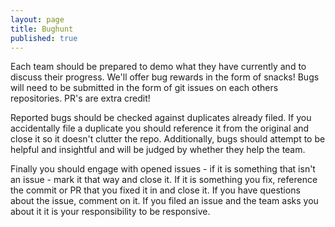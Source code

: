 ```yaml
---
layout: page
title: Bughunt
published: true
---
```


Each team should be prepared to demo what they have currently and to discuss their progress. We'll offer bug rewards in the form of snacks! Bugs will need to be submitted in the form of git issues on each others repositories. PR's are extra credit!

Reported bugs should be checked against duplicates already filed.  If you accidentally file a duplicate you should reference it from the original and close it so it doesn't clutter the repo.  Additionally, bugs should attempt to be helpful and insightful and will be judged by whether they help the team.

Finally you should engage with opened issues - if it is something that isn't an issue - mark it that way and close it. If it is something you fix, reference the commit or PR that you fixed it in and close it.  If you have questions about the issue, comment on it.  If you filed an issue and the team asks you about it it is your responsibility to be responsive.
